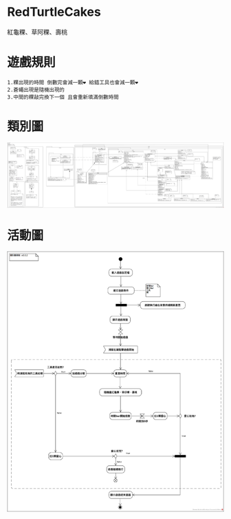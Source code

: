 # RedTurtleCakes
紅龜粿、草阿粿、壽桃

# 遊戲規則
```text
1.粿出現的時間 倒數完會減一顆❤ 給錯工具也會減一顆❤
2.蒼蠅出現是隨機出現的
3.中間的粿敲完換下一個 且會重新填滿倒數時間
```

# 類別圖
![](https://raw.githubusercontent.com/Extra-Yvette/RedTurtleCakes/master/uml/RedTurtleCakes.png?raw=true)

# 活動圖
![](https://github.com/Extra-Yvette/RedTurtleCakes/blob/master/uml/RedTurtleCakes-%E6%B4%BB%E5%8B%95%E5%9C%96.png?raw=true)
